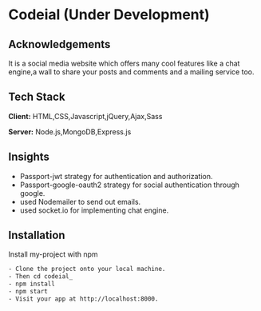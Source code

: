 
# Codeial (Under Development)


## Acknowledgements

 It is a social media website which offers many cool features like a chat engine,a wall to share your posts and comments and a mailing service too.
  
## Tech Stack

**Client:** HTML,CSS,Javascript,jQuery,Ajax,Sass

**Server:** Node.js,MongoDB,Express.js




  
## Insights

- Passport-jwt strategy for authentication and authorization.
- Passport-google-oauth2 strategy for social authentication through google.
- used Nodemailer to send out emails.
- used socket.io for implementing chat engine.



  
## Installation

Install my-project with npm

```bash
- Clone the project onto your local machine.
- Then cd codeial_
- npm install
- npm start
- Visit your app at http://localhost:8000.
```
    